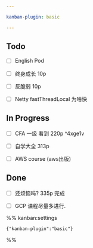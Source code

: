 ```yaml
---

kanban-plugin: basic

---
```


## Todo

- [ ] English Pod
- [ ] 终身成长 10p
- [ ] 反脆弱   10p
- [ ] Netty  fastThreadLocal 为啥快


## In Progress

- [ ] CFA 一级 看到 220p ^4xge1v
- [ ] 自学大全 313p
- [ ] AWS course (aws出版)


## Done

- [ ] 还烦恼吗? 335p 完成
- [ ] GCP 课程尽量多进行.




%% kanban:settings
```
{"kanban-plugin":"basic"}
```
%%